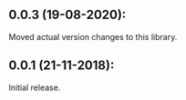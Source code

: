 ## 0.0.3 (19-08-2020):

Moved actual version changes to this library.

## 0.0.1 (21-11-2018):

Initial release.